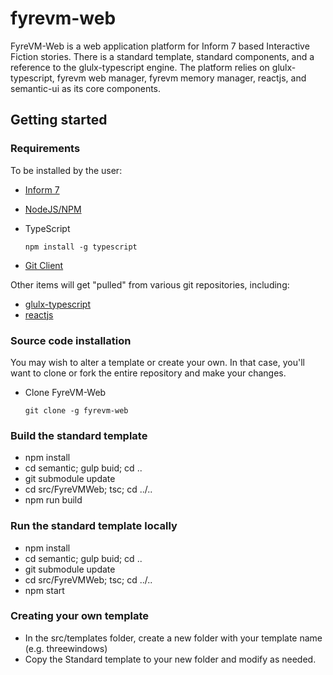 # fyrevm-web

FyreVM-Web is a web application platform for Inform 7 based Interactive Fiction
stories. There is a standard template, standard components, and a reference to
the glulx-typescript engine. The platform relies on glulx-typescript, fyrevm
web manager, fyrevm memory manager, reactjs, and semantic-ui as its core
components.

## Getting started

### Requirements

To be installed by the user:

* [Inform 7](http://inform7.com/download/)
* [NodeJS/NPM](https://nodejs.org/en/download/)
* TypeScript

      npm install -g typescript

* [Git Client](https://git-scm.com/downloads)


Other items will get "pulled" from various git repositories, including:

* [glulx-typescript](https://github.com/thiloplanz/glulx-typescript)
* [reactjs](https://facebook.github.io/react/)

### Source code installation

You may wish to alter a template or create your own. In that case, you'll want
to clone or fork the entire repository and make your changes.

* Clone FyreVM-Web

      git clone -g fyrevm-web

### Build the standard template

* npm install
* cd semantic; gulp buid; cd ..
* git submodule update
* cd src/FyreVMWeb; tsc; cd ../..
* npm run build

### Run the standard template locally

* npm install
* cd semantic; gulp buid; cd ..
* git submodule update
* cd src/FyreVMWeb; tsc; cd ../..
* npm start

### Creating your own template

* In the src/templates folder, create a new folder with your template name
  (e.g. threewindows)
* Copy the Standard template to your new folder and modify as needed.

